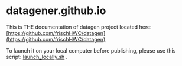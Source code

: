 # datagener.github.io

This is THE documentation of datagen project located here: [https://github.com/frischHWC/datagen](https://github.com/frischHWC/datagen)

To launch it on your local computer before publishing, please use this script: [launch_locally.sh](launch_locally.sh) .


